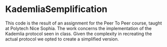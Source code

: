 # KademliaSemplification
This code is the result of an assignment  for the Peer To Peer course, taught at Polytech Nice Sophia. The work concerns the implementation of the Kademlia protocol seen in class. Given the complexity in recreating the actual protocol  we opted to create a simplified version.
